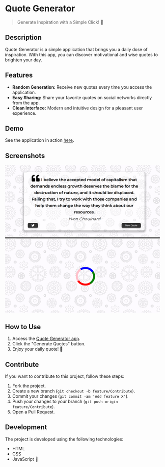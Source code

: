 # Quote Generator

> Generate Inspiration with a Simple Click! 🚀

## Description

Quote Generator is a simple application that brings you a daily dose of inspiration. With this app, you can discover motivational and wise quotes to brighten your day.

## Features

- **Random Generation:** Receive new quotes every time you access the application.
- **Easy Sharing:** Share your favorite quotes on social networks directly from the app.
- **Clean Interface:** Modern and intuitive design for a pleasant user experience.

## Demo

See the application in action [here](link_to_demo).

## Screenshots

![Screenshot 1](quote-generator1.png)
![Screenshot 2](loader.png)

## How to Use

1. Access the [Quote Generator app](link_to_app).
2. Click the "Generate Quotes" button.
3. Enjoy your daily quote! 🌟

## Contribute

If you want to contribute to this project, follow these steps:

1. Fork the project.
2. Create a new branch (`git checkout -b feature/Contribute`).
3. Commit your changes (`git commit -am 'Add feature X'`).
4. Push your changes to your branch (`git push origin feature/Contribute`).
5. Open a Pull Request.

## Development

The project is developed using the following technologies:

- HTML
- CSS
- JavaScript 🚧
